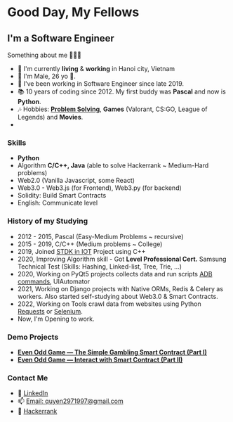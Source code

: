 
# Good Day, My Fellows
## I'm a Software Engineer 

Something about me 🛴🛴🛴
- 🏡 I'm currently **living** & **working** in Hanoi city, Vietnam
- 🎂 I'm Male, 26 yo 📆.
- 💼 I've been working in Software Engineer since late 2019.
- 📚 10 years of coding since 2012. My first buddy was **Pascal** and now is **Python**.
- 🎶 Hobbies: [**Problem Solving**](https://www.hackerrank.com/quyen2971997), **Games** (Valorant, CS:GO, League of Legends) and **Movies**.
-



### Skills ###
- **Python**
- Algorithm **C/C++, Java** (able to solve Hackerrank  ~ Medium-Hard problems)
- Web2.0 (Vanilla Javascript, some React)
- Web3.0 - Web3.js (for Frontend), Web3.py (for backend)
- Solidity: Build Smart Contracts
- English: Communicate level

### History of my Studying ###
- 2012 - 2015, Pascal (Easy-Medium Problems ~ recursive)
- 2015 - 2019, C/C++ (Medium problems ~ College)
- 2019, Joined [STDK in IOT](https://github.com/SmartThingsCommunity/st-device-sdk-c) Project using C++ 
- 2020, Improving Algorithm skill - Got **Level Professional Cert.** Samsung Technical Test  (Skills: Hashing, Linked-list, Tree, Trie, ...)
- 2020, Working on PyQt5 projects collects data and run scripts [ADB commands](https://developer.android.com/studio/command-line/adb), UIAutomator
- 2021, Working on Django projects with Native ORMs, Redis & Celery as workers. Also started self-studying about Web3.0 & Smart Contracts.
- 2022, Working on Tools crawl data from websites using Python [Requests](https://requests.readthedocs.io/en/latest/) or [Selenium](https://selenium-python.readthedocs.io/).
- Now, I'm Opening to work.
### Demo Projects ###
- [**Even Odd Game — The Simple Gambling Smart Contract (Part I)**](https://github.com/quyen2971997/solidity-simple-roll-the-dice-game)
- [**Even Odd Game — Interact with Smart Contract (Part II)**](https://github.com/quyen2971997/django-even-odd-game-blockchain)



### Contact Me ###
- 💼 [LinkedIn](https://www.linkedin.com/in/quyen2971997/)
- 📫 [Email: quyen2971997@gmail.com](https://gmail.com)
- 🚩 [Hackerrank](https://www.hackerrank.com/quyen2971997)
